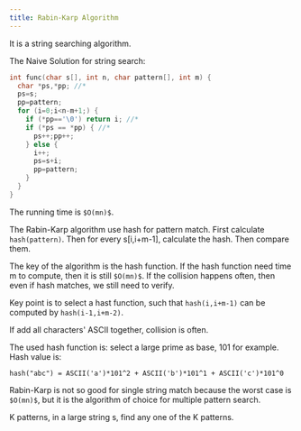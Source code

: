 ```yaml
---
title: Rabin-Karp Algorithm
---
```


It is a string searching algorithm.

The Naive Solution for string search:

```c
int func(char s[], int n, char pattern[], int m) {
  char *ps,*pp; //*
  ps=s;
  pp=pattern;
  for (i=0;i<n-m+1;) {
    if (*pp=='\0') return i; //*
    if (*ps == *pp) { //*
      ps++;pp++;
    } else {
      i++;
      ps=s+i;
      pp=pattern;
    }
  }
}
```

The running time is `$O(mn)$`.

The Rabin-Karp algorithm use hash for pattern match.
First calculate `hash(pattern)`.
Then for every s[i,i+m-1], calculate the hash.
Then compare them.

The key of the algorithm is the hash function.
If the hash function need time m to compute, then it is still `$O(mn)$`.
If the collision happens often, then even if hash matches, we still need to verify.

Key point is to select a hast function, such that `hash(i,i+m-1)` can be computed
by `hash(i-1,i+m-2)`.

If add all characters' ASCII together, collision is often.

The used hash function is:
select a large prime as base, 101 for example.
Hash value is:

```
hash("abc") = ASCII('a')*101^2 + ASCII('b')*101^1 + ASCII('c')*101^0
```

Rabin-Karp is not so good for single string match because the worst case is `$O(mn)$`,
but it is the algorithm of choice for multiple pattern search.

K patterns, in a large string s, find any one of the K patterns.
